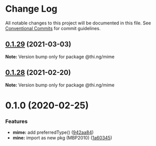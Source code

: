 # Change Log

All notable changes to this project will be documented in this file.
See [Conventional Commits](https://conventionalcommits.org) for commit guidelines.

## [0.1.29](https://github.com/thi-ng/umbrella/compare/@thi.ng/mime@0.1.28...@thi.ng/mime@0.1.29) (2021-03-03)

**Note:** Version bump only for package @thi.ng/mime





## [0.1.28](https://github.com/thi-ng/umbrella/compare/@thi.ng/mime@0.1.27...@thi.ng/mime@0.1.28) (2021-02-20)

**Note:** Version bump only for package @thi.ng/mime





# 0.1.0 (2020-02-25)


### Features

* **mime:** add preferredType() ([942aa84](https://github.com/thi-ng/umbrella/commit/942aa8493ebc67c08bf02d4e88508f4058f726ce))
* **mine:** import as new pkg (MBP2010) ([1a60345](https://github.com/thi-ng/umbrella/commit/1a603459b30de13879ca8a02af7f7d95b5c3f8cc))
